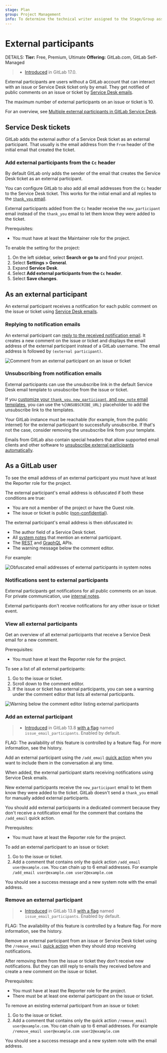 ```yaml
---
stage: Plan
group: Project Management
info: To determine the technical writer assigned to the Stage/Group associated with this page, see https://handbook.gitlab.com/handbook/product/ux/technical-writing/#assignments
---
```


# External participants

DETAILS:
**Tier:** Free, Premium, Ultimate
**Offering:** GitLab.com, GitLab Self-Managed

> - [Introduced](https://gitlab.com/groups/gitlab-org/-/epics/3758) in GitLab 17.0.

External participants are users without a GitLab account that can interact with an issue or Service Desk ticket only by email.
They get notified of public comments on an issue or ticket by [Service Desk emails](configure.md#customize-emails-sent-to-external-participants).

The maximum number of external participants on an issue or ticket is 10.

<i class="fa fa-youtube-play youtube" aria-hidden="true"></i>
For an overview, see [Multiple external participants in GitLab Service Desk](https://www.youtube.com/watch?v=eKNe7fYQCLc).
<!-- Video published on 2024-05-13 -->

## Service Desk tickets

GitLab adds the external author of a Service Desk ticket as an external participant.
That usually is the email address from the `From` header of the initial email that created the ticket.

### Add external participants from the `Cc` header

By default GitLab only adds the sender of the email that creates the Service Desk ticket as an external participant.

You can configure GitLab to also add all email addresses from the `Cc` header to the Service Desk ticket.
This works for the initial email and all replies to the [`thank_you` email](configure.md#customize-emails-sent-to-external-participants).

External participants added from the `Cc` header receive the `new_participant` email instead of the `thank_you` email to let them know they were added to the ticket.

Prerequisites:

- You must have at least the Maintainer role for the project.

To enable the setting for the project:

1. On the left sidebar, select **Search or go to** and find your project.
1. Select **Settings > General**.
1. Expand **Service Desk**.
1. Select **Add external participants from the `Cc` header**.
1. Select **Save changes**.

## As an external participant

An external participant receives a notification for each public comment on the issue or ticket
using [Service Desk emails](configure.md#customize-emails-sent-to-external-participants).

### Replying to notification emails

An external participant can [reply to the received notification email](../../../administration/reply_by_email.md#you-reply-to-the-notification-email).
It creates a new comment on the issue or ticket and displays the email address of the external participant
instead of a GitLab username. The email address is followed by `(external participant)`.

![Comment from an external participant on an issue or ticket](img/service_desk_external_participants_comment_v17_0.png)

### Unsubscribing from notification emails

External participants can use the unsubscribe link in the default Service Desk email template to
unsubscribe from the issue or ticket.

If you [customize your `thank_you`, `new_participant`, and `new_note` email templates](configure.md#customize-emails-sent-to-external-participants),
you can use the `%{UNSUBSCRIBE_URL}` placeholder to add the unsubscribe link to the templates.

Your GitLab instance must be reachable (for example, from the public internet) for the external participant to successfully unsubscribe.
If that's not the case, consider removing the unsubscribe link from your template.

Emails from GitLab also contain special headers that allow supported email clients and other software
to [unsubscribe external participants automatically](../../profile/notifications.md#using-an-email-client-or-other-software).

## As a GitLab user

To see the email address of an external participant you must have at least the Reporter role for the project.

The external participant's email address is obfuscated if both these conditions are true:

- You are not a member of the project or have the Guest role.
- The issue or ticket is public ([non-confidential](../issues/confidential_issues.md)).

The external participant's email address is then obfuscated in:

- The author field of a Service Desk ticket.
- All [system notes](../system_notes.md) that mention an external participant.
- The [REST](../../../api/notes.md) and [GraphQL](../../../api/graphql/_index.md) APIs.
- The warning message below the comment editor.

For example:

![Obfuscated email addresses of external participants in system notes](img/service_desk_external_participants_email_obfuscation_v17_0.png)

### Notifications sent to external participants

External participants get notifications for all public comments on an issue.
For private communication, use [internal notes](../../discussions/index.md#add-an-internal-note).

External participants don't receive notifications for any other issue or ticket event.

### View all external participants

Get an overview of all external participants that receive a Service Desk email for a new comment.

Prerequisites:

- You must have at least the Reporter role for the project.

To see a list of all external participants:

1. Go to the issue or ticket.
1. Scroll down to the comment editor.
1. If the issue or ticket has external participants, you can see a warning under the comment editor
   that lists all external participants.

![Warning below the comment editor listing external participants](img/service_desk_external_participants_comment_editor_warning_v17_0.png)

### Add an external participant

> - [Introduced](https://gitlab.com/gitlab-org/gitlab/-/issues/350460) in GitLab 13.8 [with a flag](../../../user/feature_flags.md) named `issue_email_participants`. Enabled by default.

FLAG:
The availability of this feature is controlled by a feature flag. For more information, see the history.

Add an external participant using the `/add_email` [quick action](../quick_actions.md) when you want
to include them in the conversation at any time.

When added, the external participant starts receiving notifications using Service Desk emails.

New external participants receive the `new_participant` email to let them know they were added to the ticket.
GitLab doesn't send a `thank_you` email for manually added external participants.

You should add external participants in a dedicated comment because they don't receive a notification
email for the comment that contains the `/add_email` quick action.

Prerequisites:

- You must have at least the Reporter role for the project.

To add an external participant to an issue or ticket:

1. Go to the issue or ticket.
1. Add a comment that contains only the quick action `/add_email user@example.com`.
   You can chain up to 6 email addresses. For example `/add_email user@example.com user2@example.com`

You should see a success message and a new system note with the email address.

### Remove an external participant

> - [Introduced](https://gitlab.com/gitlab-org/gitlab/-/issues/350460) in GitLab 13.8 [with a flag](../../../user/feature_flags.md) named `issue_email_participants`. Enabled by default.

FLAG:
The availability of this feature is controlled by a feature flag. For more information, see the history.

Remove an external participant from an issue or Service Desk ticket using the `/remove_email`
[quick action](../quick_actions.md) when they should stop receiving notifications.

After removing them from the issue or ticket they don't receive new notifications.
But they can still reply to emails they received before and create a new comment on the issue or ticket.

Prerequisites:

- You must have at least the Reporter role for the project.
- There must be at least one external participant on the issue or ticket.

To remove an existing external participant from an issue or ticket:

1. Go to the issue or ticket.
1. Add a comment that contains only the quick action `/remove_email user@example.com`.
   You can chain up to 6 email addresses. For example `/remove_email user@example.com user2@example.com`

You should see a success message and a new system note with the email address.
